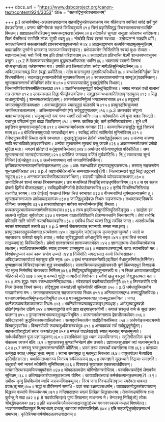 +++
dbcs_url = "https://www.dsbcproject.org/canon-text/content/924/3053"
title = "सहजद्विभुजहेवज्रसाधनम्"

+++
p.1
आचार्यश्रीमद्-अललवज्रपादानाम्
सहजद्विभुजहेवज्रसाधनम्
नमः श्रीहेवज्राय
स्वचित्तं सर्वदं सर्वं गुरुं हेवज्रवज्रिणम्।
प्रणम्य योगिनीचक्रं सहजं किञ्चिदुच्यते॥१॥
चित्तं प्रकृतिविशुद्धं स्थिरचलभावस्वभावमिति विमलम्।
ग्राह्यग्राहकविरहितमनु पममजमद्वयखश(स)मम्॥२॥
तदेवाचैत्तं सुगताः ससुताः क्रोधाश्च सर्वदेवत्यः।
चित्तं चैतत्त्रिभवं सममिति लोकः सुखी भवतु॥३॥
नोच्छेदि विश्वं खसमं स्वभावा -
दतोप्यलग्नं सदपति धर्मि।
स्यात्भ्रान्तिमात्रं सकलार्थकारि
ज्ञानस्वभावादुपलभ्यते च॥४॥
आद्यन्तद्वयभाग कल्पविगमादामूलमुन्मूलितम्
बाह्यान्नास्ति पुनर्मनो भ्रमवशात् जातञ्जगच्चित्रं(त्र)वत्।
म्रक्षेपापचयेन निर्जितमिति स्वच्छं बुधाः सेव्यता -
मज्ञानाञ्च(च्च) भवो जिनैः शम इति प्रोक्तं परिज्ञावताम्॥५॥
रूपादयोऽत्र प्रतिभान्ति येऽमी
शान्तस्वभावसुमनः प्रसूताः।
p.2
ते देवताकारवतोपभुक्ता
बुद्धत्वलक्ष्मीफलदा भवन्ति॥६॥
भवशमत्वं स्वमनो जिनत्वं
बोध्यङ्गतां(ता) क्लेशगणश्च यत्र।
प्रयाति तत्र क्रियतां प्रवेशः
सर्वज्ञ मार्गेऽतिसुनिर्मलेऽस्मिन्॥७॥
अविद्यावासनाबद्धं चित्तं [बद्धं] प्रकीर्तितम्।
तदेव वासनामुक्तं मुक्तमित्यभिधीयते॥८॥
बन्धमोक्षविनिर्मुक्तं चित्तं विभ्रमवर्जितम्।
सदसद(दु)भयान्यत्वैर्यतो मुक्तमकल्पितम्॥९॥
स्वकल्पवासनायोगात् साम्वृ[त]पदवस्थितम्।
शून्यताकरुणागर्भं बोधिचित्तं तदेव च॥१०॥
पारम्परम्परान्नेतुं दुःखाद्धेनोरिव स्थितम्।
चिन्तामणिरिवाशेषसमीहितफलप्रदा॥११॥
वाताग्निजलभूम्यूर्द्ध्वं पद्मेन्दुचिह्नबीजतः।
जगाद मण्डलं वज्री बालानां तन्न तत्त्वतः॥१२॥
उत्पन्नमण्डलं सिद्धं श्रीमद्धेवज्रवज्रिणः।
संशुद्धस्कन्धधात्वादिदेवतावृन्दसंयुतम्॥१३॥
सिद्धं खधातुपद्मेन्दो[:] शान्तमक्षररूपं(प)कम्।
असत्संकल्पनिर्मुक्तं भगज्ञानस्वभावतः॥१४॥
तदुद्भवं जगत्सर्वमुत्पत्तिक्रमपक्षतः।
अवाच्याद्धेतुरूपः स्यात्सुदृढं फलरूपि च॥१५॥
प्रस्फुरद्रश्मिसुव्यक्तं जगत्स्थिरचलात्मकम्।
अचिन्त्यानन्तनिर्माण(णं) सर्वबुद्धगुणालयम्॥१६॥
p.3
अतस्तदेव संपूज्य बाह्याभ्यन्तरपूजया।
समुपभुज्यते रूपं गन्धः स्पर्शो रसो ध्वनिः॥१७॥
यदेवमादिकं सर्वं पूजा बाह्या निगद्यते।
यथाभूत परिज्ञानं पूजा बाह्या त्रिवज्रिणाम्॥१८॥
मनसः कालिक(कं) कर्म हानिरित्यघदेशना।
शुभे धर्मे प्रवृत्तिश्च पुण्यानाञ्चानुमोदना॥१९॥
सम्यक्सन्मार्गस्याश्र यणघातं [?]।
कायवाक्चित्तसंशुद्धिः शुद्धं त्रिशरणं मतम्॥२०॥
बोधिचित्तसमुत्पादो जगदर्थोद्यतं मनः।
स्वचिह्नं तदिदं सर्वमित्येवं मुनिनोदितम्॥२१॥
तेनेष्टपुत्रवत्मैत्री स्थिता सत्त्वे स्वभावतः।
दुःखाद्दु(द्दुः)खस्य हेतोर्वा स्वपरोद्धर्तुकामता॥२२॥
करुणा करुणा सापि स्वाभाविको(का)वसंस्थिता।
अन्येषां सुखलाभेन सुखत्वं यत्तु जायते॥२३॥
अकामम्मनसोऽजस्रं प्रमोदो मुदिता मता।
जगदर्थं प्रतिज्ञातं कर्तुमुपायचिन्तनात्॥२४॥
अर्थान्तर परित्यागादुपेक्षा परिकीर्तिता।
अथ शून्यमस्वभावं जलचद्रोपमञ्जगत्॥२५॥
प्रतीतिजं जगत्प्राह वर्जितं तुर्यकोटिभिः।
नि[:]स्वभावतया शून्यं निमित्तं [त]महेतुतः॥२६॥
ऊर्ध्वस्यापगमात् सर्वं जगत्प्रणिधिवर्जितम्।
कृत्रिमकल्पनानाशादनभिसंस्कृतलक्षणम्॥२७॥
अतः स्कन्धादिकं शून्यमाद्यनुत्पन्नरूपतः।
तस्मात् सहजरूपेण शून्यताबोधिरग्रतः॥२८॥
p.4
अज्ञानमितिरध्वन्सि सम्यक्ज्ञानमहा[र]वौ।
चित्तमात्रमक्षरं शुद्धं सिद्धं तदुद्भवं स्फुटम्॥२९॥
अनन्ताकाशपर्यन्तदिक्प्राकारशोभितम्।
वज्रमयी महीमध्ये व्योमपञ्जरमध्यगम्॥३०॥
अनादिनिधनं शान्तं स्वच्छं त्रिभवमण्डलम्।
तत्र मध्यस्थितं श्चि(चि)त्तवज्रधृगविकारिणम्॥३१॥
स एव सहजः प्रोक्तो द्वितीयं बीजसङ्ग्रहम्।
स्वचिह्नबीजनिर्जातो हेयोपादेयतत्त्ववित्॥३२॥
तृतीयं बिम्बनिष्पत्तिरित्याह तत्त्ववित् स्वयम्।
तत्र देव[ता] यच्छान्तं स्थितं चित्तं स्वभावतः॥३३॥
बीजमनाश्रितं तुर्यमक्षरन्यासमेव तु।
शून्यताकरुणाजातः प्रज्ञोपायाद्वयात्मकः॥३४॥
जगद्द्विभुजहेवज्रः स्थितः सहजरूपतः।
तथाष्टावष्टदिक्वक्रे योगिन्यः काममूर्त्तयः॥३५॥
तास्वार्याष्टाङ्ग मार्गस्य स्वभावैर्म्मनस(सि) स्थिताः।
प्रज्वलत्सुप्रभालोकव्यक्ताशेषनिरालयः(याः)॥३६॥
तस्य हृद्बीजसंभूतदीप्तिपूरितदिङ्मुख -।
खद्योता इव लक्ष्यन्ते व्युदिताः सूर्यकोटयः॥३७॥
यस्यास्य वाताततिवेपितानि
क्षेत्राण्यनन्तानि जिनाश्रयाणि।
तेषां रजोभिः प्रमितानि तानि
स्रोन्ती नयत्वश्रियमावहन्ति॥३८॥
एवंविधं स्थिरं व्यक्तं सिद्धं सर्वमिदं जगत्।
आदर्शस्थमिव स्वच्छं पश्यन्नादर्श उच्यते॥३९॥
p.5
समत्वं चैकरूपत्वात् स्वान्ययोः समता मताः(ता)।
प्रस्फुटाकारसद्रूपस्येक्षणात् प्रत्यवेक्षणा॥४०॥
तद्वत्कुर्वन् ज[ग]त्कृत्यं कृत्यानुष्ठानमुच्यते।
जातो यः सहजाकारः क्लेशज्ञे यावृतेः क्षयात्।
सर्वदा सुविशुद्धाख्यो धर्मधातुरिति स्मृतः॥४१॥
इत्थं चित्तं स्वभावं तद्यज्जग[त्] किञ्चिदीक्षते।
प्रवेशो ज्ञानसत्त्वस्य ज्ञानाज्जगदभेदतः॥४२॥
ज्ञानामृतमयः सेकाच्चित्तमेकञ्च लक्षयन्।
स्वाधिपाक्रान्तमौलिः स्यात् ज्ञानस्य ज्ञानमुद्रणा॥४३॥
स्वाकारधारणाद्धर्म्मः कायः स्वाभाविको मतः।
विश्वोपभुञ्जनं कामं कायः संभोग उच्यते।४४॥
निर्मिणोति जगद्यस्मात् कायो निर्माणसंज्ञकः।
अविद्याक्षयात्कायोऽयं महासुख इति स्मृतः॥४५॥
इत्थं मण्डलचक्रमेतदि(द)खिलं त्रैधातुकनिर्मल(कैर्निर्मलं)
पुण्यज्ञानमयं विचित्रं(त्र)मनघं शुद्धं स्वभावादिदम्।
सत्त्वाचिन्त्यमहासुखोत्सवरसैः पूर्णं किमप्यद्भुतं
निःशङ्कं भव भुंक्त निर्मममिदं चेतस्त्वया निर्मितम्॥४६॥
सिद्धिमद्वयचिद्रूपहेतुशून्यमरूपि च।
न स्थितं क्षाय्यजातत्वाद्विश्वं श्रीहेरुकी यति॥४७॥
अधुना कथ्यते शुद्धिः कायादीनां विशोधना।
सर्वेषां खलु वस्तूनां विशुद्धस्तथता मता॥४८॥
अतः शुद्धाः स्वतः स्कन्धायतनेन्द्रियधातवः।
भवेदष्टदलं पद्ममैश्वर्यादष्टभिर्गुणैः॥४९॥
तिरस्करोति यतो नित्यं तेजसा त्रिभवं समम्।
तद्विशुद्ध्या कथ्यतेऽसौ सूर्यस्योपरि संस्थिताः॥५०॥
p.6
धर्मधातुस्थितत्वेन गतप्राणोत्तमा मनः।
जगत्सहजरूपत्वात् सहजाकारतया स्थितः॥५१॥
अनित्यताजगद्दग्धः तस्माद्धूलितविग्रहः।
पञ्चाशत्वर्णमालाभिर्मुण्डमालाविभूषितः॥५२॥
पञ्चबुद्धस्वभावत्वात् पञ्चमुद्रासमन्वितः।
जगत् ज्ञानैकरूपत्वादेकाकारतया स्थितः॥५३॥
भवनिर्वाणरूपत्वादद्वयाका[र]रूपधृक्।
अभेद्यत्वाद्धृतवज्रो दक्षिणे(ण)त्वेन दक्षिणे॥५४॥
वामत्वाद्धार्यते वामे प्रज्ञा खड्गाङ्गरूपिणी।
कपालं संस्कृतं वामे कं सुखं तस्य पालनात्॥५५॥
पुण्यज्ञानस्वभावत्वाद्भुजद्वयविभूषितः।
कल्पनाक्लेशनाशाय द्वेषान्नीलकलेवरः॥५६॥
अविद्याहानये क्रुद्धस्त्रिकायत्वात्त्रिलोचनः।
सत्यद्वयस्थितत्वेन पादद्वितीयसंस्थितः॥५७॥
अर्धपर्यङ्कनाट्यस्थो विश्वमुपहसन्निव।
विश्वस्योपरि रूपत्वादूर्ध्वकेशस्वयंभुवः॥५८॥
अन्यदवयवं सर्वं सर्वबुद्धगुणैर्युतम्।
सहजत्वविरुद्धोऽयं संवरः कथ्यतेऽधुना॥५९॥
मण्डलं पादलेख(खं) स्यात् मलनात् मण्डलमुच्यते।
सर्वधर्मपरिज्ञानं पूजा प्रज्ञाग्रपूजनम्॥६०॥
हस्तविक्षेपणं मुद्रा ध्यानं सहजचिन्तनम्।
स्तुतिगीतादिकं कृत्यं संकल्ल्य त्यजनं बलिः॥६१॥
श्रुवाकारस्तु कुण्डाग्निर्भक्षणं होम उच्यते।
प्रज्ञाजलसुधापानं जपं जल्पनमुच्यते॥६२॥
p.7
मनस्तु त्राणभूतत्वात्तन्मन्त्रमिति कीर्तितम्।
भ्रमणं तस्य सत्त्वार्थो वचनदेशना मता॥६३॥
कराख्या कर्ममुद्रा स्यात् धर्ममुद्रा भुजाः स्मृताः।
स्वाभा समयमुद्रा तु महामुद्रा निरुत्तरा॥६४॥
वायुजपोऽथ मैत्र्यादिरा कृतिर्वीतरागता।
यथाभिमतध्यानञ्च चित्तस्य स्थैर्यकारकम्॥६५॥
स्वप्नज्ञाने सुखध्याने निद्रायाः समदर्शने।
चक्षुरादौ मनो न्यस्तं स्थैर्यमेति सुनिश्चितम्॥६६॥
विश्ववज्रं सुखाकार एकतत्त्वार्थदीपकम्।
गत्यागतिरथारूढमचिन्त्यमुपदेशतः॥६७॥
श्रीमदललवज्रेण योगिणीतन्त्रगोपितम्।
पञ्चविधक्रमोद्देशं लेशमत्रैव सूचितम्॥६८॥
अतिगाढतरारोपात्स्फुटरूपस्य योगिनः।
कायवाक्चित्तवज्रं कर्मसंकल्पानकृतमतम्(?)॥६९॥
समीक्ष्य मृत्युं प्रियविप्रयोगं
व्याधिं जराकर्मविपाकमुग्रम्।
नित्यं जना निश्चलचित्तवृत्त्या
स्वदेवता भावयत प्रयत(त्)नात्॥७०॥
श्रद्धां च वीर्यंस्मरणं समाधि -
प्रज्ञां सदा रक्षतपञ्चधर्मान्।
व्यापादकामोद्धतसंशयाख्यान्
मिद्धञ्च पञ्चापि विवर्ज्जयध्वम्॥७१॥
नन्दिपादाज्ञया स्वल्पं लिखितं सिद्धसाधनम्।
तेनार्यवज्रयोगिन्यः क्षमा कुर्वन्तु मे सदा॥७२॥
p.8
यदत्रोपचित(तं) पुण्यं लिखनात् साधनस्य मे।
तेनाऽस्तु निखि[लो] लोकः श्रीमद्धेवज्ररूपकः॥७३॥
इति सहजमचिन्त्यैकान्तमाद्यन्ततु(त)स्थं
गगननगरकल्पं मण्डलं विश्वमेतत्।
भवशमसमरूपिप्रस्फुटं निःस्वभावम्
प्रभवतु भवभाजां सर्वसम्पत्तिहेतोः॥७४॥
इति सहजद्विभुजहेवज्रसाधनं समाप्तम्।
कृतिरियमाचार्यश्रीमदललवज्रपादानाम्॥
